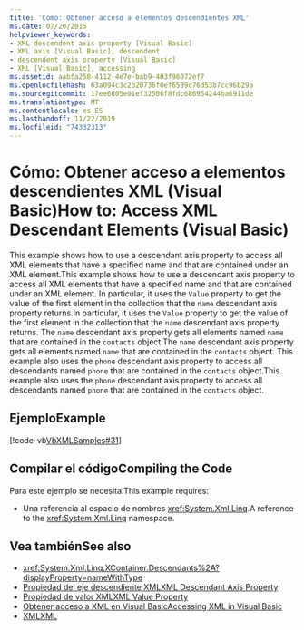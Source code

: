 ```yaml
---
title: 'Cómo: Obtener acceso a elementos descendientes XML'
ms.date: 07/20/2015
helpviewer_keywords:
- XML descendent axis property [Visual Basic]
- XML axis [Visual Basic], descendent
- descendent axis property [Visual Basic]
- XML [Visual Basic], accessing
ms.assetid: aabfa258-4112-4e7e-bab9-403f96072ef7
ms.openlocfilehash: 63a094c3c2b20736f0ef6589c76d53b7cc96b29a
ms.sourcegitcommit: 17ee6605e01ef32506f8fdc686954244ba6911de
ms.translationtype: MT
ms.contentlocale: es-ES
ms.lasthandoff: 11/22/2019
ms.locfileid: "74332313"
---
```

# <a name="how-to-access-xml-descendant-elements-visual-basic"></a><span data-ttu-id="c44e0-102">Cómo: Obtener acceso a elementos descendientes XML (Visual Basic)</span><span class="sxs-lookup"><span data-stu-id="c44e0-102">How to: Access XML Descendant Elements (Visual Basic)</span></span>
<span data-ttu-id="c44e0-103">This example shows how to use a descendant axis property to access all XML elements that have a specified name and that are contained under an XML element.</span><span class="sxs-lookup"><span data-stu-id="c44e0-103">This example shows how to use a descendant axis property to access all XML elements that have a specified name and that are contained under an XML element.</span></span> <span data-ttu-id="c44e0-104">In particular, it uses the `Value` property to get the value of the first element in the collection that the `name` descendant axis property returns.</span><span class="sxs-lookup"><span data-stu-id="c44e0-104">In particular, it uses the `Value` property to get the value of the first element in the collection that the `name` descendant axis property returns.</span></span> <span data-ttu-id="c44e0-105">The `name` descendant axis property gets all elements named `name` that are contained in the `contacts` object.</span><span class="sxs-lookup"><span data-stu-id="c44e0-105">The `name` descendant axis property gets all elements named `name` that are contained in the `contacts` object.</span></span> <span data-ttu-id="c44e0-106">This example also uses the `phone` descendant axis property to access all descendants named `phone` that are contained in the `contacts` object.</span><span class="sxs-lookup"><span data-stu-id="c44e0-106">This example also uses the `phone` descendant axis property to access all descendants named `phone` that are contained in the `contacts` object.</span></span>  
  
## <a name="example"></a><span data-ttu-id="c44e0-107">Ejemplo</span><span class="sxs-lookup"><span data-stu-id="c44e0-107">Example</span></span>  
 [!code-vb[VbXMLSamples#31](~/samples/snippets/visualbasic/VS_Snippets_VBCSharp/VbXMLSamples/VB/XMLSamples13.vb#31)]  
  
## <a name="compiling-the-code"></a><span data-ttu-id="c44e0-108">Compilar el código</span><span class="sxs-lookup"><span data-stu-id="c44e0-108">Compiling the Code</span></span>  
 <span data-ttu-id="c44e0-109">Para este ejemplo se necesita:</span><span class="sxs-lookup"><span data-stu-id="c44e0-109">This example requires:</span></span>  
  
- <span data-ttu-id="c44e0-110">Una referencia al espacio de nombres <xref:System.Xml.Linq>.</span><span class="sxs-lookup"><span data-stu-id="c44e0-110">A reference to the <xref:System.Xml.Linq> namespace.</span></span>  
  
## <a name="see-also"></a><span data-ttu-id="c44e0-111">Vea también</span><span class="sxs-lookup"><span data-stu-id="c44e0-111">See also</span></span>

- <xref:System.Xml.Linq.XContainer.Descendants%2A?displayProperty=nameWithType>
- [<span data-ttu-id="c44e0-112">Propiedad del eje descendiente XML</span><span class="sxs-lookup"><span data-stu-id="c44e0-112">XML Descendant Axis Property</span></span>](../../../../visual-basic/language-reference/xml-axis/xml-descendant-axis-property.md)
- [<span data-ttu-id="c44e0-113">Propiedad de valor XML</span><span class="sxs-lookup"><span data-stu-id="c44e0-113">XML Value Property</span></span>](../../../../visual-basic/language-reference/xml-axis/xml-value-property.md)
- [<span data-ttu-id="c44e0-114">Obtener acceso a XML en Visual Basic</span><span class="sxs-lookup"><span data-stu-id="c44e0-114">Accessing XML in Visual Basic</span></span>](../../../../visual-basic/programming-guide/language-features/xml/accessing-xml.md)
- [<span data-ttu-id="c44e0-115">XML</span><span class="sxs-lookup"><span data-stu-id="c44e0-115">XML</span></span>](../../../../visual-basic/programming-guide/language-features/xml/index.md)
